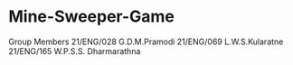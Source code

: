# Mine-Sweeper-Game

Group Members
21/ENG/028 G.D.M.Pramodi
21/ENG/069 L.W.S.Kularatne
21/ENG/165 W.P.S.S. Dharmarathna